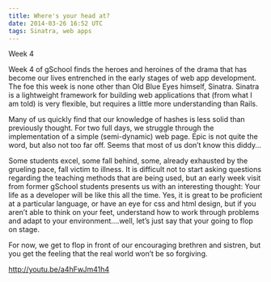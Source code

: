 ```yaml
---
title: Where's your head at?
date: 2014-03-26 16:52 UTC
tags: Sinatra, web apps
---
```


Week 4

Week 4 of gSchool finds the heroes and heroines of the drama that has become our lives entrenched in the early
stages of web app development. The foe this week is none other than Old Blue Eyes himself, Sinatra. Sinatra is
a lightweight framework for building web applications that (from what I am told) is very flexible, but requires
a little more understanding than Rails.

Many of us quickly find that our knowledge of hashes is less solid than previously thought. For two full days,
we struggle through the implementation of a simple (semi-dynamic) web page. Epic is not quite the word, but also
not too far off.  Seems that most of us don’t know this diddy…

Some students excel, some fall behind, some, already exhausted by the grueling pace, fall victim to illness.
It is difficult not to start asking questions regarding the teaching methods that are being used, but an early
week visit from former gSchool students presents us with an interesting thought: Your life as a developer will
be like this all the time.  Yes, it is great to be proficient at a particular language, or have an eye for css
and html design, but if you aren’t able to think on your feet, understand how to work through problems and adapt
to your environment….well, let’s just say that your going to flop on stage.

For now, we get to flop in front of our encouraging brethren and sistren, but you get the feeling that the real
world won’t be so forgiving.


http://youtu.be/a4hFwJm41h4